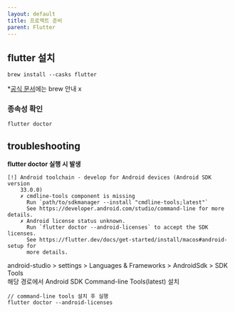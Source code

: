 ```yaml
---
layout: default
title: 프로젝트 준비
parent: Flutter
---
```


## flutter 설치
```
brew install --casks flutter
```
*[공식 문서](https://docs.flutter.dev/get-started/install/macos)에는 brew 안내 x

### 종속성 확인
```
flutter doctor
```



## troubleshooting

**flutter doctor 실행 시 발생**
```
[!] Android toolchain - develop for Android devices (Android SDK version
    33.0.0)
    ✗ cmdline-tools component is missing
      Run `path/to/sdkmanager --install "cmdline-tools;latest"`
      See https://developer.android.com/studio/command-line for more details.
    ✗ Android license status unknown.
      Run `flutter doctor --android-licenses` to accept the SDK licenses.
      See https://flutter.dev/docs/get-started/install/macos#android-setup for
      more details.
```

  android-studio > settings > Languages & Frameworks > AndroidSdk > SDK Tools<br />
  해당 경로에서 Android SDK Command-line Tools(latest) 설치

  ```
  // command-line tools 설치 후 실행
  flutter doctor --android-licenses
  ```


